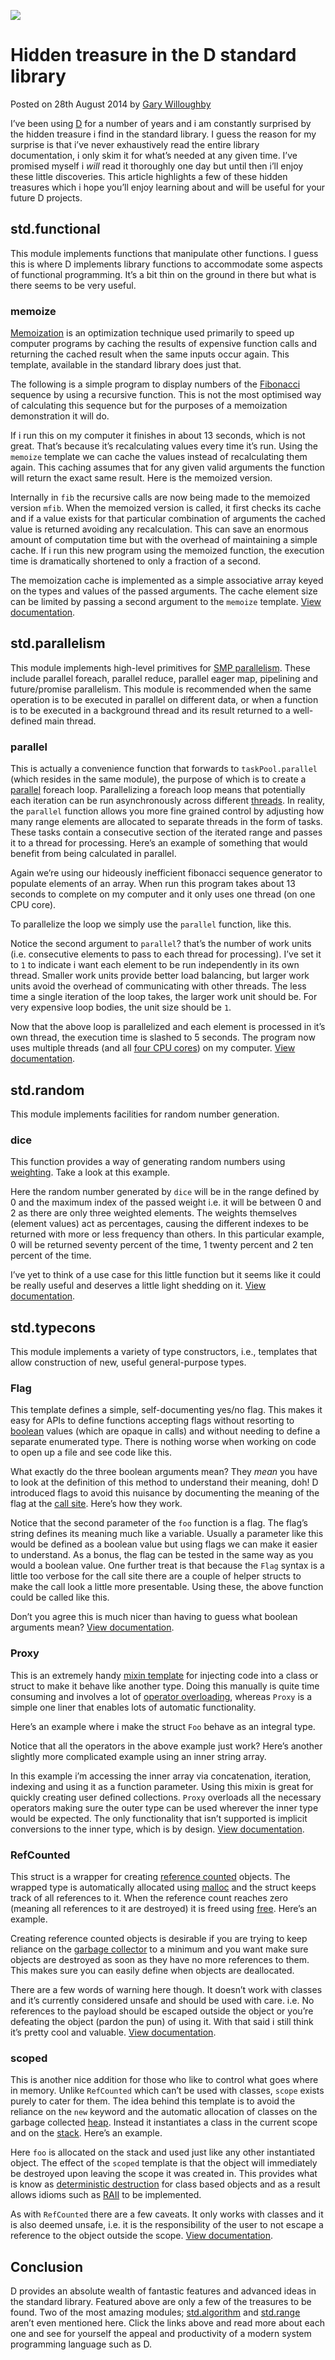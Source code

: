 ![](/articles/images/hidden-treasure-in-the-d-standard-library-banner.jpg)

# Hidden treasure in the D standard library

<time>Posted on 28th August 2014 by [Gary Willoughby](/pages/about.html)</time>

I’ve been using [D](https://dlang.org/) for a number of years and i am constantly surprised by the hidden treasure i find in the standard library. I guess the reason for my surprise is that i’ve never exhaustively read the entire library documentation, i only skim it for what’s needed at any given time. I’ve promised myself i _will_ read it thoroughly one day but until then i’ll enjoy these little discoveries. This article highlights a few of these hidden treasures which i hope you’ll enjoy learning about and will be useful for your future D projects.

## std.functional

This module implements functions that manipulate other functions. I guess this is where D implements library functions to accommodate some aspects of functional programming. It’s a bit thin on the ground in there but what is there seems to be very useful.

### memoize

[Memoization](https://en.wikipedia.org/wiki/Memoization) is an optimization technique used primarily to speed up computer programs by caching the results of expensive function calls and returning the cached result when the same inputs occur again. This template, available in the standard library does just that.

The following is a simple program to display numbers of the [Fibonacci](https://en.wikipedia.org/wiki/Fibonacci_number) sequence by using a recursive function. This is not the most optimised way of calculating this sequence but for the purposes of a memoization demonstration it will do.

<script src="https://gist.github.com/nomad-software/472a5366fd91f0067acbd0f056ca9c0b.js"></script>

If i run this on my computer it finishes in about 13 seconds, which is not great. That’s because it’s recalculating values every time it’s run. Using the <code>memoize</code> template we can cache the values instead of recalculating them again. This caching assumes that for any given valid arguments the function will return the exact same result. Here is the memoized version.

<script src="https://gist.github.com/nomad-software/c0ae4bfb1d979c57d30b96d62ec7b328.js"></script>

Internally in <code>fib</code> the recursive calls are now being made to the memoized version <code>mfib</code>. When the memoized version is called, it first checks its cache and if a value exists for that particular combination of arguments the cached value is returned avoiding any recalculation. This can save an enormous amount of computation time but with the overhead of maintaining a simple cache. If i run this new program using the memoized function, the execution time is dramatically shortened to only a fraction of a second.

The memoization cache is implemented as a simple associative array keyed on the types and values of the passed arguments. The cache element size can be limited by passing a second argument to the <code>memoize</code> template. [View documentation](https://dlang.org/phobos/std_functional.html#.memoize).

## std.parallelism

This module implements high-level primitives for [SMP parallelism](https://en.wikipedia.org/wiki/Symmetric_multiprocessing). These include parallel foreach, parallel reduce, parallel eager map, pipelining and future/promise parallelism. This module is recommended when the same operation is to be executed in parallel on different data, or when a function is to be executed in a background thread and its result returned to a well-defined main thread.

### parallel

This is actually a convenience function that forwards to <code>taskPool.parallel</code> (which resides in the same module), the purpose of which is to create a [parallel](https://en.wikipedia.org/wiki/Parallel_computing) foreach loop. Parallelizing a foreach loop means that potentially each iteration can be run asynchronously across different [threads](https://en.wikipedia.org/wiki/Thread_(computing)). In reality, the <code>parallel</code> function allows you more fine grained control by adjusting how many range elements are allocated to separate threads in the form of tasks. These tasks contain a consecutive section of the iterated range and passes it to a thread for processing. Here’s an example of something that would benefit from being calculated in parallel.

<script src="https://gist.github.com/nomad-software/2befec31def2da0d4cc36bd45d186b0e.js"></script>

Again we’re using our hideously inefficient fibonacci sequence generator to populate elements of an array. When run this program takes about 13 seconds to complete on my computer and it only uses one thread (on one CPU core).

To parallelize the loop we simply use the <code>parallel</code> function, like this.

<script src="https://gist.github.com/nomad-software/362a34d07a6214a31bfd64328b7ffd51.js"></script>

Notice the second argument to <code>parallel</code>? that’s the number of work units (i.e. consecutive elements to pass to each thread for processing). I’ve set it to <code>1</code> to indicate i want each element to be run independently in its own thread. Smaller work units provide better load balancing, but larger work units avoid the overhead of communicating with other threads. The less time a single iteration of the loop takes, the larger work unit should be. For very expensive loop bodies, the unit size should be <code>1</code>.

Now that the above loop is parallelized and each element is processed in it’s own thread, the execution time is slashed to 5 seconds. The program now uses multiple threads (and all [four CPU cores](https://en.wikipedia.org/wiki/Multi-core_processor)) on my computer. [View documentation](https://dlang.org/phobos/std_parallelism.html#.TaskPool.parallel).

## std.random

This module implements facilities for random number generation.

### dice

This function provides a way of generating random numbers using [weighting](https://en.wikipedia.org/wiki/Weighting). Take a look at this example.

<script src="https://gist.github.com/nomad-software/e37a58726ffbb2d5c30b40425909c238.js"></script>

Here the random number generated by <code>dice</code> will be in the range defined by 0 and the maximum index of the passed weight i.e. it will be between 0 and 2 as there are only three weighted elements. The weights themselves (element values) act as percentages, causing the different indexes to be returned with more or less frequency than others. In this particular example, 0 will be returned seventy percent of the time, 1 twenty percent and 2 ten percent of the time.

I’ve yet to think of a use case for this little function but it seems like it could be really useful and deserves a little light shedding on it. [View documentation](https://dlang.org/phobos/std_random.html#.dice).

## std.typecons

This module implements a variety of type constructors, i.e., templates that allow construction of new, useful general-purpose types.

### Flag

This template defines a simple, self-documenting yes/no flag. This makes it easy for APIs to define functions accepting flags without resorting to [boolean](https://en.wikipedia.org/wiki/Boolean_data_type) values (which are opaque in calls) and without needing to define a separate enumerated type. There is nothing worse when working on code to open up a file and see code like this.

<script src="https://gist.github.com/nomad-software/9fcc40b49b34406796288d612105d27b.js"></script>

What exactly do the three boolean arguments mean? They _mean_ you have to look at the definition of this method to understand their meaning, doh! D introduced flags to avoid this nuisance by documenting the meaning of the flag at the [call site](https://en.wikipedia.org/wiki/Call_site). Here’s how they work.

<script src="https://gist.github.com/nomad-software/a5f0ea58531c9e890b6e68cb51d97ccb.js"></script>

Notice that the second parameter of the <code>foo</code> function is a flag. The flag’s string defines its meaning much like a variable. Usually a parameter like this would be defined as a boolean value but using flags we can make it easier to understand. As a bonus, the flag can be tested in the same way as you would a boolean value. One further treat is that because the <code>Flag</code> syntax is a little too verbose for the call site there are a couple of helper structs to make the call look a little more presentable. Using these, the above function could be called like this.

<script src="https://gist.github.com/nomad-software/c8fe320161167bc70c070acecc9025cb.js"></script>

Don’t you agree this is much nicer than having to guess what boolean arguments mean? [View documentation](https://dlang.org/phobos/std_typecons.html#.Flag).

### Proxy

This is an extremely handy [mixin template](/articles/templates-in-d-explained.html) for injecting code into a class or struct to make it behave like another type. Doing this manually is quite time consuming and involves a lot of [operator overloading](https://en.wikipedia.org/wiki/Operator_overloading), whereas <code>Proxy</code> is a simple one liner that enables lots of automatic functionality.

Here’s an example where i make the struct <code>Foo</code> behave as an integral type.

<script src="https://gist.github.com/nomad-software/d290b376d2e08462a6493d5e2557dff2.js"></script>

Notice that all the operators in the above example just work? Here’s another slightly more complicated example using an inner string array.

<script src="https://gist.github.com/nomad-software/ff3baea41ac28c3bf93590fe89e5d687.js"></script>

In this example i’m accessing the inner array via concatenation, iteration, indexing and using it as a function parameter. Using this mixin is great for quickly creating user defined collections. <code>Proxy</code> overloads all the necessary operators making sure the outer type can be used wherever the inner type would be expected. The only functionality that isn’t supported is implicit conversions to the inner type, which is by design. [View documentation](https://dlang.org/phobos/std_typecons.html#.Proxy).

### RefCounted

This struct is a wrapper for creating [reference counted](https://en.wikipedia.org/wiki/Reference_counting) objects. The wrapped type is automatically allocated using [malloc](https://en.wikipedia.org/wiki/C_dynamic_memory_allocation) and the struct keeps track of all references to it. When the reference count reaches zero (meaning all references to it are destroyed) it is freed using [free](https://en.wikipedia.org/wiki/C_dynamic_memory_allocation). Here’s an example.

<script src="https://gist.github.com/nomad-software/e3211f359698e46a9f86bcc7d2159fab.js"></script>

Creating reference counted objects is desirable if you are trying to keep reliance on the [garbage collector](https://en.wikipedia.org/wiki/Garbage_collection_(computer_science)) to a minimum and you want make sure objects are destroyed as soon as they have no more references to them. This makes sure you can easily define when objects are deallocated.

There are a few words of warning here though. It doesn’t work with classes and it’s currently considered unsafe and should be used with care. i.e. No references to the payload should be escaped outside the object or you’re defeating the object (pardon the pun) of using it. With that said i still think it’s pretty cool and valuable. [View documentation](https://dlang.org/phobos/std_typecons.html#.RefCounted).

### scoped

This is another nice addition for those who like to control what goes where in memory. Unlike <code>RefCounted</code> which can’t be used with classes, <code>scope</code> exists purely to cater for them. The idea behind this template is to avoid the reliance on the <code>new</code> keyword and the automatic allocation of classes on the garbage collected [heap](https://en.wikipedia.org/wiki/Memory_management#Dynamic_memory_allocation). Instead it instantiates a class in the current scope and on the [stack](https://en.wikipedia.org/wiki/Stack-based_memory_allocation). Here’s an example.

<script src="https://gist.github.com/nomad-software/7e3cfb3a46a6e064d4ae7f193c061130.js"></script>

Here <code>foo</code> is allocated on the stack and used just like any other instantiated object. The effect of the <code>scoped</code> template is that the object will immediately be destroyed upon leaving the scope it was created in. This provides what is know as [deterministic destruction](https://en.wikipedia.org/wiki/Object_lifetime#Determinism) for class based objects and as a result allows idioms such as [RAII](https://en.wikipedia.org/wiki/Resource_acquisition_is_initialization) to be implemented.

As with <code>RefCounted</code> there are a few caveats. It only works with classes and it is also deemed unsafe, i.e. it is the responsibility of the user to not escape a reference to the object outside the scope. [View documentation](https://dlang.org/phobos/std_typecons.html#.scoped).

## Conclusion

D provides an absolute wealth of fantastic features and advanced ideas in the standard library. Featured above are only a few of the treasures to be found. Two of the most amazing modules; [std.algorithm](https://dlang.org/phobos/std_algorithm.html) and [std.range](https://dlang.org/phobos/std_range.html) aren’t even mentioned here. Click the links above and read more about each one and see for yourself the appeal and productivity of a modern system programming language such as D.
